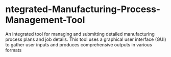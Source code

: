 # ntegrated-Manufacturing-Process-Management-Tool
An integrated tool for managing and submitting detailed manufacturing process plans and job details. This tool uses a graphical user interface (GUI) to gather user inputs and produces comprehensive outputs in various formats
